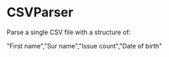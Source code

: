 # CSVParser

Parse a single CSV file with a structure of:

"First name","Sur name","Issue count","Date of birth" 
